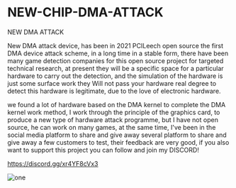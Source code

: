 # NEW-CHIP-DMA-ATTACK
NEW DMA ATTACK

New DMA attack device, has been in 2021 PCILeech open source the first DMA device attack scheme, in a long time in a stable form, there have been many game detection companies for this open source project for targeted technical research, at present they will be a specific space for a particular hardware to carry out the detection, and the simulation of the hardware is just some surface work they Will not pass your hardware real degree to detect this hardware is legitimate, due to the love of electronic hardware.

we found a lot of hardware based on the DMA kernel to complete the DMA kernel work method, I work through the principle of the graphics card, to produce a new type of hardware attack programme, but I have not open source, he can work on many games, at the same time, I've been in the social media platform to share and give away several platform to share and give away a few customers to test, their feedback are very good, if you also want to support this project you can follow and join my DISCORD!

https://discord.gg/xr4YF8cVx3

![one](https://github.com/user-attachments/assets/ba74997e-e52e-4d0a-a7d1-53c139589fb9)
